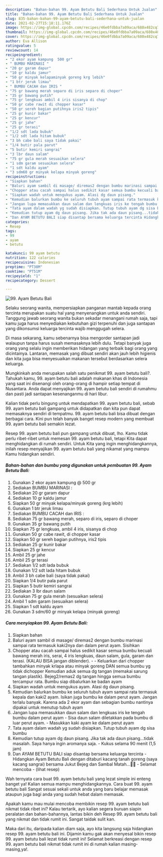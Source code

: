 ```yaml
---
description: "Bahan-bahan 99. Ayam Betutu Bali Sederhana Untuk Jualan"
title: "Bahan-bahan 99. Ayam Betutu Bali Sederhana Untuk Jualan"
slug: 835-bahan-bahan-99-ayam-betutu-bali-sederhana-untuk-jualan
date: 2021-02-27T15:18:11.176Z
image: https://img-global.cpcdn.com/recipes/46e0fdbba7a09aca/680x482cq70/99-ayam-betutu-bali-foto-resep-utama.jpg
thumbnail: https://img-global.cpcdn.com/recipes/46e0fdbba7a09aca/680x482cq70/99-ayam-betutu-bali-foto-resep-utama.jpg
cover: https://img-global.cpcdn.com/recipes/46e0fdbba7a09aca/680x482cq70/99-ayam-betutu-bali-foto-resep-utama.jpg
author: Eva Allison
ratingvalue: 5
reviewcount: 14
recipeingredient:
- "2 ekor ayam kampung  500 gr"
- " BUMBU MARINASI "
- "20 gr garam dapur"
- "10 gr kaldu jamur"
- "50 gr minyak kelapaminyak goreng krg lebih"
- "1 btr jeruk limau"
- " BUMBU CACAH dan IRIS "
- "75 gr bawang merah separo di iris separo di choper"
- "35 gr bawang putih"
- "75 gr lengkuas ambil 4 iris sisanya di chop"
- "50 gr cabe rawit di chopper kasar"
- "50 gr sereh bagian putihnya iris2 tipis"
- "25 gr kunir bakar"
- "25 gr kencur"
- "25 gr jahe"
- "25 gr terasi"
- "1/2 sdt lada bubuk"
- "1/2 sdt lada hitam bubuk"
- "3 bh cabe bali saya tidak pakai"
- "1/4 butir pala parut"
- "5 butir kemiri sangrai"
- "3 lbr daun salam"
- "75 gr gula merah sesuaikan selera"
- "1 sdm garam sesuaikan selera"
- "1 sdt kaldu ayam"
- "3 sdm60 gr minyak kelapa minyak goreng"
recipeinstructions:
- "Siapkan bahan"
- "Baluri ayam sambil di masage/ diremas2 dengan bumbu marinasi sampai rata termasuk kaki2nya dan dalam perut ayam. Sisihkan"
- "Chopper atau cacah sampai halus sedikit kasar semua bumbu kecuali bawang merah iris, serai, 4 iris lengkuas, daun salam, gula, garam dan terasi. (KALAU BISA jangan diblender).  Keluarkan dari chopper tambahkan minyak krlapa atau minyak goreng DAN semua bumbu yg tidak dichopper Kemudian aduk semua dg tangan (memakai sarung tangan plastik). Bejeg2/remas2 dg tangan hingga semua bumbu tercampur rata. Bumbu siap dibalurkan ke badan ayam"
- "Siapkan wadah untuk mengukus ayam. Alasi dg daun pisang."
- "Kemudian balurkan bumbu ke seluruh tubuh ayam sampai rata termasuk kepala dan kaki2 ayam. Isikan juga bumbu ke dalam perut ayam. Jangan terlalu banyak. Karena ada 2 ekor ayam dan sebagian bumbu nantinya dipakai untuk menutup tubuh ayam"
- "Jangan lupa memasukkan daun salam dan lengkuas iris ke tengah bumbu dalam perut ayam  Sisa daun salam diletakkan pada bumbu di luar perut ayam.  Masukkan kaki ayam ke dalam perut ayam"
- "Tata ayam dalam wadah yg sudah disiapkan. Tutup tubuh ayam dg sisa bumbu"
- "Kemudian tutup ayam dg daun pisang. Jika tak ada daun pisang...tidak masalah. Saya hanya ingin aromanya saja.  Kukus selama 90 menit (1,5 jam)"
- "Dan AYAM BETUTU BALI siap disantap bersama keluarga tercinta Hidangkan Ayam Betutu Bali dengan ditaburi kacang tanah goreng (saya kacang sangrai) bersama Jukut Bejeg dan Sambal Matah...🥲🥰 Selamat mencoba           (lihat resep)"
categories:
- Resep
tags:
- 99
- ayam
- betutu

katakunci: 99 ayam betutu 
nutrition: 122 calories
recipecuisine: Indonesian
preptime: "PT38M"
cooktime: "PT51M"
recipeyield: "1"
recipecategory: Dessert

---
```



![99. Ayam Betutu Bali](https://img-global.cpcdn.com/recipes/46e0fdbba7a09aca/680x482cq70/99-ayam-betutu-bali-foto-resep-utama.jpg)

Selaku seorang wanita, mempersiapkan panganan mantab kepada orang tercinta merupakan suatu hal yang menyenangkan untuk anda sendiri. Tanggung jawab seorang  wanita bukan sekadar menangani rumah saja, tapi kamu juga harus menyediakan kebutuhan gizi terpenuhi dan juga santapan yang dikonsumsi keluarga tercinta wajib menggugah selera.

Di masa  sekarang, kamu sebenarnya bisa mengorder santapan jadi walaupun tanpa harus susah memasaknya lebih dulu. Tetapi banyak juga orang yang selalu ingin memberikan hidangan yang terbaik bagi orang yang dicintainya. Lantaran, memasak yang dibuat sendiri akan jauh lebih higienis dan kita juga bisa menyesuaikan makanan tersebut berdasarkan selera keluarga. 



Mungkinkah anda merupakan salah satu penikmat 99. ayam betutu bali?. Tahukah kamu, 99. ayam betutu bali adalah makanan khas di Indonesia yang saat ini disenangi oleh orang-orang di hampir setiap tempat di Nusantara. Anda dapat menyajikan 99. ayam betutu bali sendiri di rumahmu dan pasti jadi santapan kesenanganmu di hari libur.

Kalian tidak perlu bingung untuk mendapatkan 99. ayam betutu bali, sebab 99. ayam betutu bali gampang untuk didapatkan dan kita pun dapat memasaknya sendiri di tempatmu. 99. ayam betutu bali bisa dibuat dengan berbagai cara. Kini pun telah banyak banget resep modern yang membuat 99. ayam betutu bali semakin lezat.

Resep 99. ayam betutu bali pun gampang untuk dibuat, lho. Kamu tidak perlu ribet-ribet untuk memesan 99. ayam betutu bali, tetapi Kita dapat menghidangkan di rumah sendiri. Untuk Kita yang ingin menghidangkannya, inilah resep menyajikan 99. ayam betutu bali yang nikamat yang mampu Kamu hidangkan sendiri.

<!--inarticleads1-->

##### Bahan-bahan dan bumbu yang digunakan untuk pembuatan 99. Ayam Betutu Bali:

1. Gunakan 2 ekor ayam kampung @ 500 gr
1. Sediakan  BUMBU MARINASI :
1. Sediakan 20 gr garam dapur
1. Sediakan 10 gr kaldu jamur
1. Siapkan 50 gr minyak kelapa/minyak goreng (krg lebih)
1. Gunakan 1 btr jeruk limau
1. Sediakan  BUMBU CACAH dan IRIS :
1. Sediakan 75 gr bawang merah, separo di iris, separo di choper
1. Gunakan 35 gr bawang putih
1. Siapkan 75 gr lengkuas, ambil 4 iris, sisanya di chop
1. Gunakan 50 gr cabe rawit, di chopper kasar
1. Siapkan 50 gr sereh bagian putihnya, iris2 tipis
1. Sediakan 25 gr kunir bakar
1. Siapkan 25 gr kencur
1. Ambil 25 gr jahe
1. Ambil 25 gr terasi
1. Sediakan 1/2 sdt lada bubuk
1. Gunakan 1/2 sdt lada hitam bubuk
1. Ambil 3 bh cabe bali (saya tidak pakai)
1. Siapkan 1/4 butir pala parut
1. Siapkan 5 butir kemiri sangrai
1. Sediakan 3 lbr daun salam
1. Gunakan 75 gr gula merah (sesuaikan selera)
1. Ambil 1 sdm garam (sesuaikan selera)
1. Siapkan 1 sdt kaldu ayam
1. Gunakan 3 sdm/60 gr minyak kelapa (minyak goreng)




<!--inarticleads2-->

##### Cara menyiapkan 99. Ayam Betutu Bali:

1. Siapkan bahan
1. Baluri ayam sambil di masage/ diremas2 dengan bumbu marinasi sampai rata termasuk kaki2nya dan dalam perut ayam. Sisihkan
1. Chopper atau cacah sampai halus sedikit kasar semua bumbu kecuali bawang merah iris, serai, 4 iris lengkuas, daun salam, gula, garam dan terasi. (KALAU BISA jangan diblender). -  - Keluarkan dari chopper tambahkan minyak krlapa atau minyak goreng DAN semua bumbu yg tidak dichopper Kemudian aduk semua dg tangan (memakai sarung tangan plastik). Bejeg2/remas2 dg tangan hingga semua bumbu tercampur rata. Bumbu siap dibalurkan ke badan ayam
1. Siapkan wadah untuk mengukus ayam. Alasi dg daun pisang.
1. Kemudian balurkan bumbu ke seluruh tubuh ayam sampai rata termasuk kepala dan kaki2 ayam. Isikan juga bumbu ke dalam perut ayam. Jangan terlalu banyak. Karena ada 2 ekor ayam dan sebagian bumbu nantinya dipakai untuk menutup tubuh ayam
1. Jangan lupa memasukkan daun salam dan lengkuas iris ke tengah bumbu dalam perut ayam  - Sisa daun salam diletakkan pada bumbu di luar perut ayam.  - Masukkan kaki ayam ke dalam perut ayam
1. Tata ayam dalam wadah yg sudah disiapkan. Tutup tubuh ayam dg sisa bumbu
1. Kemudian tutup ayam dg daun pisang. Jika tak ada daun pisang...tidak masalah. Saya hanya ingin aromanya saja.  - Kukus selama 90 menit (1,5 jam)
1. Dan AYAM BETUTU BALI siap disantap bersama keluarga tercinta - Hidangkan Ayam Betutu Bali dengan ditaburi kacang tanah goreng (saya kacang sangrai) bersama Jukut Bejeg dan Sambal Matah...🥲🥰 - Selamat mencoba -           (lihat resep)




Wah ternyata cara buat 99. ayam betutu bali yang lezat simple ini enteng banget ya! Kalian semua mampu menghidangkannya. Cara buat 99. ayam betutu bali Sangat sesuai sekali untuk anda yang baru belajar memasak ataupun juga bagi anda yang sudah hebat dalam memasak.

Apakah kamu mau mulai mencoba membikin resep 99. ayam betutu bali nikmat tidak ribet ini? Kalau tertarik, ayo kalian segera buruan siapin peralatan dan bahan-bahannya, lantas bikin deh Resep 99. ayam betutu bali yang nikmat dan tidak rumit ini. Sangat taidak sulit kan. 

Maka dari itu, daripada kalian diam saja, ayo kita langsung saja hidangkan resep 99. ayam betutu bali ini. Dijamin kamu gak akan menyesal bikin resep 99. ayam betutu bali lezat tidak rumit ini! Selamat berkreasi dengan resep 99. ayam betutu bali nikmat tidak rumit ini di rumah kalian masing-masing,ya!.

